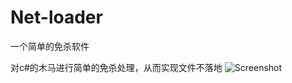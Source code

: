 # Net-loader
一个简单的免杀软件

对c#的木马进行简单的免杀处理，从而实现文件不落地
![Screenshot](https://user-images.githubusercontent.com/45709238/224331750-e9650506-28cf-4104-a9ed-ee2deb8fdc6d.png)
